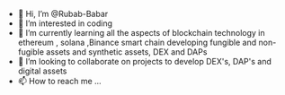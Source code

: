 - 👋 Hi, I’m @Rubab-Babar
- 👀 I’m interested in coding
- 🌱 I’m currently learning all the aspects of blockchain technology in ethereum , solana ,Binance smart chain developing fungible and non-fugible assets and synthetic assets, DEX and DAPs 
- 💞️ I’m looking to collaborate on projects to develop DEX's, DAP's and digital assets
- 📫 How to reach me ...

<!---
Rubab-Babar/Rubab-Babar is a ✨ special ✨ repository because its `README.md` (this file) appears on your GitHub profile.
You can click the Preview link to take a look at your changes.
--->
